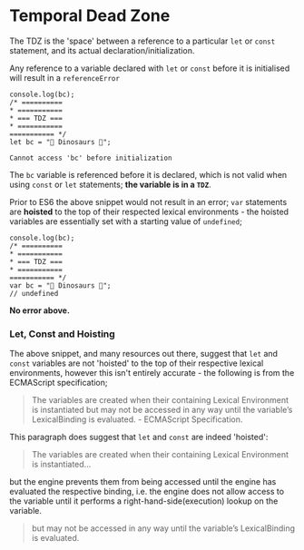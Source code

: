 # Temporal Dead Zone

The TDZ is the 'space' between a reference to a particular `let` or `const` statement, and its actual declaration/initialization.

Any reference to a variable declared with `let` or `const` before it is initialised will result in a `referenceError`

```
console.log(bc);
/* ==========
* ===========
* === TDZ ===
* ===========
=========== */
let bc = "🦕 Dinosaurs 🦖";

Cannot access 'bc' before initialization
```

The `bc` variable is referenced before it is declared, which is not valid when using `const` or `let` statements; **the variable is in a `TDZ`**.

Prior to ES6 the above snippet would not result in an error; `var` statements are **hoisted** to the top of their respected lexical environments - the hoisted variables are essentially set with a starting value of `undefined`;

```
console.log(bc);
/* ==========
* ===========
* === TDZ ===
* ===========
=========== */
var bc = "🦕 Dinosaurs 🦖";
// undefined
```

**No error above.**

### Let, Const and Hoisting

The above snippet, and many resources out there, suggest that `let` and `const` variables are not 'hoisted' to the top of their respective lexical environments, however this isn't entirely accurate - the following is from the ECMAScript specification;

> The variables are created when their containing Lexical Environment is instantiated but may not be accessed in any way until the variable’s LexicalBinding is evaluated. - ECMAScript Specification.

This paragraph does suggest that `let` and `const` are indeed 'hoisted':

> The variables are created when their containing Lexical Environment is instantiated...

but the engine prevents them from being accessed until the engine has evaluated the respective binding, i.e. the engine does not allow access to the variable until it performs a right-hand-side(execution) lookup on the variable.

> but may not be accessed in any way until the variable’s LexicalBinding is evaluated.
